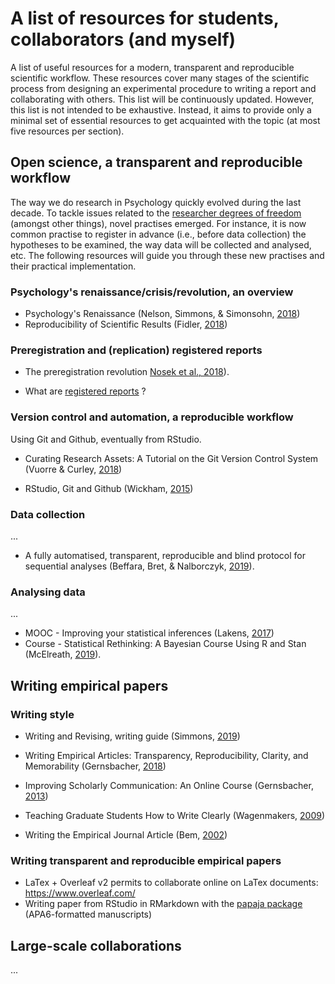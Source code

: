 # A list of resources for students, collaborators (and myself)

A list of useful resources for a modern, transparent and reproducible scientific workflow. These resources cover many stages of the scientific process from designing an experimental procedure to writing a report and collaborating with others. This list will be continuously updated. However, this list is not intended to be exhaustive. Instead, it aims to provide only a minimal set of essential resources to get acquainted with the topic (at most five resources per section).

## Open science, a transparent and reproducible workflow

The way we do research in Psychology quickly evolved during the last decade. To tackle issues related to the [researcher degrees of freedom](https://journals.sagepub.com/doi/full/10.1177/0956797611417632) (amongst other things), novel practises emerged. For instance, it is now common practise to register in advance (i.e., before data collection) the hypotheses to be examined, the way data will be collected and analysed, etc. The following resources will guide you through these new practises and their practical implementation.

### Psychology's renaissance/crisis/revolution, an overview

* Psychology's Renaissance (Nelson, Simmons, & Simonsohn, [2018](https://www.annualreviews.org/doi/10.1146/annurev-psych-122216-011836))
* Reproducibility of Scientific Results (Fidler, [2018](https://plato.stanford.edu/entries/scientific-reproducibility/))

### Preregistration and (replication) registered reports

* The preregistration revolution [Nosek et al., 2018](https://www.pnas.org/content/115/11/2600)).

* What are [registered reports](https://cos.io/rr/) ? 

### Version control and automation, a reproducible workflow

Using Git and Github, eventually from RStudio.

* Curating Research Assets: A Tutorial on the Git Version Control System (Vuorre & Curley, [2018](https://journals.sagepub.com/doi/abs/10.1177/2515245918754826))

* RStudio, Git and Github (Wickham, [2015](http://r-pkgs.had.co.nz/git.html))

### Data collection

...

* A fully automatised, transparent, reproducible and blind protocol for sequential analyses (Beffara, Bret, & Nalborczyk, [2019](https://osf.io/mwtvk/)).

### Analysing data

...

* MOOC - Improving your statistical inferences (Lakens, [2017](https://www.coursera.org/learn/statistical-inferences))
* Course - Statistical Rethinking: A Bayesian Course Using R and Stan (McElreath, [2019](https://github.com/rmcelreath/statrethinking_winter2019)).

## Writing empirical papers

### Writing style

* Writing and Revising, writing guide (Simmons, [2019](http://www.dansimons.com/resources/Simons_on_writing_1.5.pdf))

* Writing Empirical Articles: Transparency, Reproducibility, Clarity, and Memorability (Gernsbacher, [2018](https://journals.sagepub.com/doi/abs/10.1177/2515245918754485))

*  Improving Scholarly Communication: An Online Course (Gernsbacher, [2013](https://osf.io/c4xyq/))

* Teaching Graduate Students How to Write Clearly (Wagenmakers, [2009](http://www.ejwagenmakers.com/2009/TeachingTipsWriting.pdf))

* Writing the Empirical Journal Article (Bem, [2002](https://pdfs.semanticscholar.org/0403/b24ae2c7dbe81c05529436167646f1b21c08.pdf))

### Writing transparent and reproducible empirical papers

* LaTex + Overleaf v2 permits to collaborate online on LaTex documents: https://www.overleaf.com/
* Writing paper from RStudio in RMarkdown with the [papaja package](https://github.com/crsh/papaja) (APA6-formatted manuscripts)

## Large-scale collaborations

...
